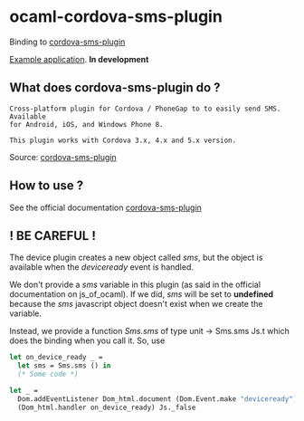 # ocaml-cordova-sms-plugin

Binding to
[cordova-sms-plugin](https://github.com/cordova-sms/cordova-sms-plugin)

[Example
application](https://github.com/dannywillems/ocaml-cordova-sms-plugin-example).
**In development**

## What does cordova-sms-plugin do ?

```
Cross-platform plugin for Cordova / PhoneGap to to easily send SMS. Available
for Android, iOS, and Windows Phone 8.

This plugin works with Cordova 3.x, 4.x and 5.x version.
```

Source: [cordova-sms-plugin](https://github.com/cordova-sms/cordova-sms-plugin)

## How to use ?

See the official documentation
[cordova-sms-plugin](https://github.com/cordova-sms/cordova-sms-plugin)

## ! BE CAREFUL !

The device plugin creates a new object called *sms*, but the object is
available when the *deviceready* event is handled.

We don't provide a *sms* variable in this plugin (as said in the official
documentation on js_of_ocaml). If we did, *sms* will be set to **undefined**
because the *sms* javascript object doesn't exist when we create
the variable.

Instead, we provide a function *Sms.sms* of type unit -> Sms.sms
Js.t which does the binding when you call it.
So, use

```OCaml
let on_device_ready _ =
  let sms = Sms.sms () in
  (* Some code *)

let _ =
  Dom.addEventListener Dom_html.document (Dom.Event.make "deviceready")
  (Dom_html.handler on_device_ready) Js._false
```
